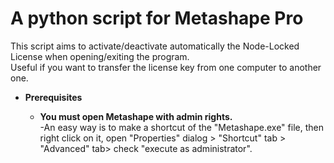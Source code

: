 # A python script for Metashape Pro

This script aims to activate/deactivate automatically the Node-Locked License when opening/exiting the program.  
Useful if you want to transfer the license key from one computer to another one.

* __Prerequisites__

  - __You must open Metashape with admin rights.__  
    -An easy way is to make a shortcut of the "Metashape.exe" file, then right click on it, open "Properties" dialog > "Shortcut" tab >         "Advanced" tab> check "execute as administrator".
